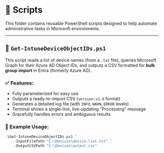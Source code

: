 # 📂 Scripts

This folder contains reusable PowerShell scripts designed to help automate administrative tasks in Microsoft environments.

---

## 🔎 `Get-IntuneDeviceObjectIDs.ps1`

This script reads a list of device names (from a `.txt` file), queries Microsoft Graph for their Azure AD Object IDs, and outputs a CSV formatted for **bulk group import** in Entra (formerly Azure AD).

### ✅ Features:
- Fully parameterized for easy use
- Outputs a ready-to-import CSV (`version:v1.0` format)
- Generates a detailed log file (with `INFO`, `WARN`, `ERROR` levels)
- Terminal shows a single-line, live-updating "Processing" message
- Gracefully handles errors and ambiguous results

### 🧪 Example Usage:
```powershell
.\Get-IntuneDeviceObjectIDs.ps1 `
    -InputFilePath "C:\Devices\device-list.txt" `
    -OutputCSVPath "C:\Devices\output.csv"
